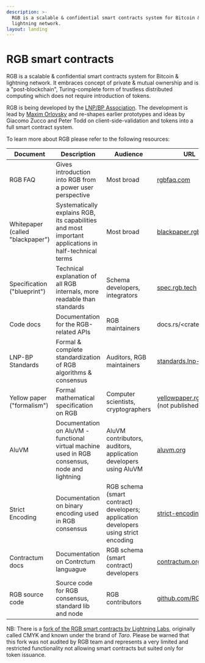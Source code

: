 ```yaml
---
description: >-
  RGB is a scalable & confidential smart contracts system for Bitcoin &
  lightning network.
layout: landing
---
```


# RGB smart contracts

RGB is a scalable & confidential smart contracts system for Bitcoin & lightning network. It embraces concept of private & mutual ownership and is a "post-blockchain", Turing-complete form of trustless distributed computing which does not require introduction of tokens.

RGB is being developed by the [LNP/BP Association](https://www.lnp-bp.org). The development is lead by [Maxim Orlovsky](https://dr.orlovsky.ch) and re-shapes earlier prototypes and ideas by Giacomo Zucco and Peter Todd on client-side-validation and tokens into a full smart contract system.

To learn more about RGB please refer to the following resources:

| Document                         | Description                                                                                           | Audience                                                                             | URL                                                                        |
| -------------------------------- | ----------------------------------------------------------------------------------------------------- | ------------------------------------------------------------------------------------ | -------------------------------------------------------------------------- |
| RGB FAQ                          | Gives introduction into RGB from a power user perspective                                             | Most broad                                                                           | ​[rgbfaq.com](https://rgbfaq.com/)​                                        |
| Whitepaper (called "blackpaper") | Systematically explains RGB, its capabilities and most important applications in half-technical terms | Most broad                                                                           | ​[blackpaper.rgb.tech](https://blackpaper.rgb.tech/)​                      |
| Specification ("blueprint")      | Technical explanation of all RGB internals, more readable than standards                              | Schema developers, integrators                                                       | ​[spec.rgb.tech](https://spec.rgb.tech/)​                                  |
| Code docs                        | Documentation for the RGB-related APIs                                                                | RGB maintainers                                                                      | docs.rs/\<crate\_name>                                                     |
| LNP-BP Standards                 | Formal & complete standardization of RGB algorithms & consensus                                       | Auditors, RGB maintainers                                                            | ​[standards.lnp-bp.org](https://standards.lnp-bp.org/)​                    |
| Yellow paper ("formalism")       | Formal mathematical specification on RGB                                                              | Computer scientists, cryptographers                                                  | ​[yellowpaper.rgb.tech](https://yellowpaper.rgb.tech/) (not published yet) |
| AluVM                            | Documentation on AluVM - functional virtual machine used in RGB consensus, node and lightning         | AluVM contributors, auditors, application developers using AluVM                     | ​[aluvm.org](https://www.aluvm.org/)​                                      |
| Strict Encoding                  | Documentation on binary encoding used in RGB consensus                                                | RGB schema (smart contract) developers; application developers using strict encoding | ​[strict-encoding.org](https://www.strict-encoding.org/)​                  |
| Contractum docs                  | Documentation on Contrctum languague                                                                  | RGB schema (smart contract) developers                                               | ​[contractum.org](https://www.contractum.org/)​                            |
| RGB source code                  | Source code for RGB consensus, standard lib and node                                                  | RGB contributors                                                                     | ​[github.com/RGB-WG](https://github.com/RGB-WG)​                           |

NB: There is a [fork of the RGB smart contracts by Lightning Labs](https://github.com/bitcoin/bips/pull/1298/files#diff-a1a1055c3796351cc7dc66d909e09d61c764f7f8363e094c0fcf057d96170e5bR1129-R1131), originally called CMYK and known under the brand of _Taro_. Please be warned that this fork was not audited by RGB team and represents a very limited and restricted functionality not allowing smart contracts but suited only for token issuance.
